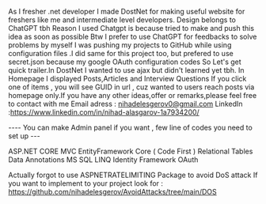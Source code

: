As I fresher .net developer I made DostNet for making useful website for freshers like me and intermediate level developers.
Design belongs to ChatGPT tbh
Reason I used Chatgpt is because tried to make and push this idea as soon as possible
Btw I prefer to use ChatGPT for feedbacks to solve problems by myself
I was pushing my projects to GitHub while using configuration files .I did same for this project too, but prefered to use secret.json because my google OAuth configuration codes
So Let's get quick trailer.In DostNet I wanted to use ajax but didn't learned yet tbh.
In Homepage I displayed Posts,Articles and Interview Questions
If you click one of items , you will see GUID in url , cuz wanted to users reach posts via homepage only.If you have any other ideas,offer or remarks,please feel free to contact with me
Email adress : nihadelesgerov0@gmail.com
LinkedIn :https://www.linkedin.com/in/nihad-alasgarov-1a7934200/  

---- You can make Admin panel if you want , few line of codes you need to set up ---

ASP.NET CORE MVC
EntityFramework Core ( Code First )
Relational Tables 
Data Annotations
MS SQL 
LINQ 
Identity Framework
OAuth

Actually forgot to use ASPNETRATELIMITING Package to avoid DoS attack
If you want to implement to your project look for :  https://github.com/nihadelesgerov/AvoidAttacks/tree/main/DOS
